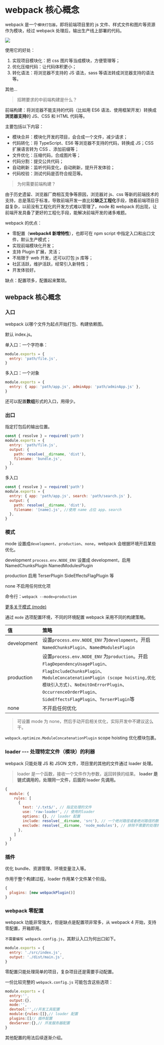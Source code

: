 # webpack 核心概念

webpack 是一个`模块打包器`，即将前端项目里的 js 文件、样式文件和图片等资源作为模块，经过 webpack 处理后，输出生产线上部署的代码。

![](https://tva1.sinaimg.cn/large/e6c9d24egy1h0yy0tonz9j21x60t8ad9.jpg)

使用它的好处：

1. 实现项目模块化：把 css 图片等当成模块，方便管理等；
2. 优化压缩代码：让代码体积更小；
3. 转化语法：将浏览器不支持的 JS 语法，sass 等语法转成浏览器支持的语法等。

其他...

> 招聘要求的中前端构建是什么？

前端构建：将浏览器不能支持的代码（比如用 ES6 语法、使用框架开发）转换成**浏览器支持**的 JS、CSS 和 HTML 代码等。

主要包括以下内容：

- 模块合并：模块化开发的项目，会合成一个文件，减少请求；
- 代码转化：将 TypeScript、ES6 等浏览器不支持的代码，转换成 JS；CSS 扩展语言转为 CSS 、添加前缀等；
- 文件优化：压缩代码，合成图片等；
- 代码分割：提交公共代码；
- 自动刷新：监听代码变化，自动刷新，提升开发体验；
- 代码校验：测试代码是否符合规范等。

> 为何需要前端构建？

由于历史遗留、浏览器厂商相互竞争等原因，浏览器对 js、css 等新的前端技术的支持，总是落后于标准，导致前端开发一直比较**缺乏工程化**手段，随着前端项目日益复杂，以前没有工程化的开发方式难以管理了，node 和 webpack 的出现，让前端开发具备了更好的工程化手段，能解决前端开发的诸多难题。

webpack 的优点：

- 零配置（**webpack4 新增特性**），也即可在 npm script 中指定入口和出口文件，默认生产模式；
- 实现前端模块化开发；
- 支持 Plugin 扩展，灵活；
- 不局限于 web 开发，还可以打包 js 库等；
- 社区活跃，维护活跃，经常引入新特性；
- 开发体验好。

缺点：配置项多，配置起来繁琐。

## webpack 核心概念

### 入口

webpack 以哪个文件为起点开始打包、构建依赖图。

默认 index.js。

单入口：一个字符串：

```js
module.exports = {
  entry: 'path/file.js',
}
```

多入口：一个对象

```js
module.exports = {
  entry: { app: 'path/app.js', adminApp: 'path/adminApp.js' },
}
```

还可以配置**数组**形式的入口，用得少。

### 出口

指定打包后的输出位置。

```js
const { resolve } = required('path')
module.exports = {
  entry: 'path/file.js',
  output: {
    path: resolve(__dirname, 'dist'),
    filename: 'bundle.js',
  },
}
```

多入口

```js
const { resolve } = required('path')
module.exports = {
  entry: { app: 'path/app.js', search: 'path/search.js' },
  output: {
    path: resolve(__dirname, 'dist'),
    filename: '[name].js', //使用 name 占位 app、search
  },
}
```

### 模式

mode 设置成`development`、`production`、`none`，webpack 会根据环境开启某些优化。

development `process.env.NODE_ENV` 设置成 development，启用 NamedChunksPlugin NamedModulesPlugin

production 启用 TerserPlugin SideEffectsFlagPlugin 等

none 不启用任何优化项

命令行：`webpack --mode=production`

[更多关于模式 (mode)](https://www.webpackjs.com/concepts/mode/)

通过 `mode` 选项配置环境，不同的环境配置 webpack 采用不同的构建策略。

| 值          | 策略                                                                                                                                                                                                                                                            |
| :---------- | :-------------------------------------------------------------------------------------------------------------------------------------------------------------------------------------------------------------------------------------------------------------- |
| development | 设置`process.env.NODE_ENV` 为`development`。开启`NamedChunksPlugin`、`NamedModulesPlugin`                                                                                                                                                                       |
| production  | 设置`process.env.NODE_ENV` 为`production`。开启`FlagDependencyUsagePlugin`、`FlagIncludeChunksPlugin`、`ModuleConcatenationPlugin (scope hoisting,优化模块引入方式)`、`NoEmitOnErrorPlugin`、`OccurrenceOrderPlugin`、`SideEffectsFlagPlugin`、`TerserPlugin`等 |
| none        | 不开启任何优化                                                                                                                                                                                                                                                  |

> 可设置 mode 为 none，然后手动开启相关优化，实际开发中不建议这么干。

`webpack.optimize.ModuleConcatenationPlugin` scope hoisting 优化模块包裹。

### loader --- 处理特定文件（模块）的利器

webpack 只能处理 JS 和 JSON 文件，项目里的其他的文件通过 loader 处理。

> loader 是一个函数，接收一个文件作为参数，返回转换的结果。 **loader 是链式调用的，处理同一文件，后面的 loader 先调用。**

```js
{
  module: {
    rules: [
      {
        test: '/.txt$/', // 指定处理的文件
        use: 'raw-loader', // 使用的loader
        options: {}, // loader 配置
        include: resolve(__dirname, 'src'), // 一个绝对路径或者绝对路径的数组，制定需要处理的范围
        exclude: resolve(__dirname, 'node_modules'), // 排除不需要的处理的目录
      },
    ]
  }
}
```

### 插件

优化 bundle、资源管理、环境变量注入等。

作用于整个构建过程，loader 作用某个文件某个阶段。

```js
{
  plugins: [new webpackPlugin()]
}
```

### webpack 零配置

webpack 功能非常强大，但是缺点是配置项非常多，从 webpack 4 开始，支持零配置，开箱即用。

`不需要编写 webpack.config.js`，其默认入口为何出口如下。

```js
module.exports = {
  entry: './src/index.js',
  output: './dist/main.js',
}
```

零配置只能处理简单的项目，复杂项目还是需要手动配置。

一份比较完整的 `webpack.config.js` 可能包含这些选项：

```js
module.exports = {
  entry:'',
  output:{},
  mode:'',
  devtool:'',//开发工具配置
  module:{rules:[]},// loader 配置
  plugins:[]// 插件配置
  devServer:{},// 开发服务器配置
}
```

其他配置的用法后续逐渐介绍。
